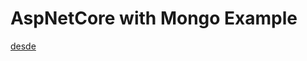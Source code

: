 # AspNetCore with Mongo Example

[desde](https://docs.microsoft.com/en-us/aspnet/core/tutorials/first-mongo-app?view=aspnetcore-2.2&tabs=visual-studio-code)
